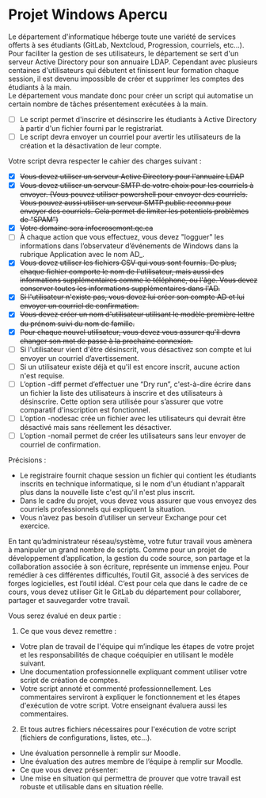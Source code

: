 # Projet Windows Apercu

Le département d'informatique héberge toute une variété de services offerts à ses étudiants (GitLab, Nextcloud, Progression, courriels, etc…). Pour faciliter la gestion de ses utilisateurs, le département se sert d'un serveur Active Directory pour son annuaire LDAP. Cependant avec plusieurs centaines d'utilisateurs qui débutent et finissent leur formation chaque session, il est devenu impossible de créer et supprimer les comptes des étudiants à la main.  
Le département vous mandate donc pour créer un script qui automatise un certain nombre de tâches présentement exécutées à la main. 

- [ ] Le script permet d'inscrire et désinscrire les étudiants à Active Directory à partir d'un fichier fourni par le registrariat. 
- [ ] Le script devra envoyer un courriel pour avertir les utilisateurs de la création et la désactivation de leur compte. 

Votre script devra respecter le cahier des charges suivant :  

- [X] ~~Vous devez utiliser un serveur Active Directory pour l'annuaire LDAP~~
- [X] ~~Vous devez utiliser un serveur SMTP de votre choix pour les courriels à envoyer. (Vous pouvez utiliser powershell pour envoyer des courriels. Vous pouvez aussi utiliser un serveur SMTP public reconnu pour envoyer des courriels. Cela permet de limiter les potentiels problèmes de “SPAM”)~~
- [X] ~~Votre domaine sera infocrosemont.qc.ca~~  
- [ ] À chaque action que vous effectuez, vous devez "logguer" les informations dans l’observateur d’événements de Windows dans la rubrique Application avec le nom AD_<Date>. 
- [X] ~~Vous devez utiliser les fichiers CSV qui vous sont fournis. De plus, chaque fichier comporte le nom de l'utilisateur, mais aussi des informations supplémentaires comme le téléphone, ou l'âge. Vous devez conserver toutes les informations supplémentaires dans l'AD.~~  
- [X] ~~Si l'utilisateur n'existe pas, vous devez lui créer son compte AD et lui envoyer un courriel de confirmation.~~
- [X] ~~Vous devez créer un nom d'utilisateur utilisant le modèle première lettre du prénom suivi du nom de famille.~~ 
- [X] ~~Pour chaque nouvel utilisateur, vous devez vous assurer qu'il devra changer son mot de passe à la prochaine connexion.~~  
- [ ] Si l'utilisateur vient d'être désinscrit, vous désactivez son compte et lui envoyer un courriel d’avertissement.  
- [ ] Si un utilisateur existe déjà et qu'il est encore inscrit, aucune action n'est requise.  
- [ ] L’option -diff permet d’effectuer une “Dry run”, c'est-à-dire écrire dans un fichier la liste des utilisateurs à inscrire et des utilisateurs à désinscrire. Cette option sera utilisée pour s’assurer que votre comparatif d'inscription est fonctionnel.  
- [ ] L’option -nodesac crée un fichier avec les utilisateurs qui devrait être désactivé mais sans réellement les désactiver. 
- [ ] L’option -nomail permet de créer les utilisateurs sans leur envoyer de courriel de confirmation.  

Précisions : 

* Le registraire fournit chaque session un fichier qui contient les étudiants inscrits en technique informatique, si le nom d'un étudiant n'apparaît plus dans la nouvelle liste c'est qu'il n'est plus inscrit. 
* Dans le cadre du projet, vous devez vous assurer que vous envoyez des courriels professionnels qui expliquent la situation.  
* Vous n’avez pas besoin d’utiliser un serveur Exchange pour cet exercice.  

En tant qu’administrateur réseau/système, votre futur travail vous amènera à manipuler un grand nombre de scripts. Comme pour un projet de développement d’application, la gestion du code source, son partage et la collaboration associée à son écriture, représente un immense enjeu. Pour remédier à ces différentes difficultés, l’outil Git, associé à des services de forges 
logicielles, est l’outil idéal. C’est pour cela que dans le cadre de ce cours, vous devez utiliser Git le GitLab du département pour collaborer, partager et sauvegarder votre travail.  

Vous serez évalué en deux partie :  

1. Ce que vous devez remettre : 
  * Votre plan de travail de l'équipe qui m’indique les étapes de votre projet et les responsabilités de chaque coéquipier en utilisant le modèle suivant. 
  * Une documentation professionnelle expliquant comment utiliser votre script de création de comptes. 
  * Votre script annoté et commenté professionnellement. Les commentaires serviront à expliquer le fonctionnement et les étapes d'exécution de votre script. Votre enseignant évaluera aussi les commentaires.  

2. Et tous autres fichiers nécessaires pour l'exécution de votre script (fichiers de configurations, listes, etc…). 
  * Une évaluation personnelle à remplir sur Moodle.  
  * Une évaluation des autres membre de l’équipe à remplir sur Moodle. 
  * Ce que vous devez présenter: 
  * Une mise en situation qui permettra de prouver que votre travail est robuste et utilisable dans en situation réelle.
